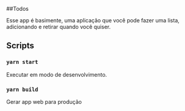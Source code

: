 ##Todos

Esse app é basimente, uma aplicação que você pode fazer uma lista, adicionando e retirar quando você quiser.

## Scripts

### `yarn start`

Executar em modo de desenvolvimento.

### `yarn build`

Gerar app web para produção
